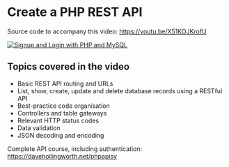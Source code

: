 # Create a PHP REST API

Source code to accompany this video: https://youtu.be/X51KOJKrofU

[![Signup and Login with PHP and MySQL](https://img.youtube.com/vi/X51KOJKrofU/0.jpg)](https://youtu.be/X51KOJKrofU)

## Topics covered in the video
* Basic REST API routing and URLs
* List, show, create, update and delete database records using a RESTful API
* Best-practice code organisation
* Controllers and table gateways
* Relevant HTTP status codes
* Data validation
* JSON decoding and encoding

Complete API course, including authentication: https://davehollingworth.net/phpapisy
